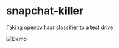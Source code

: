 # snapchat-killer
Taking opencv haar classifier to a test drive

![Demo](/snap.gif?raw=true "Snap demo")
